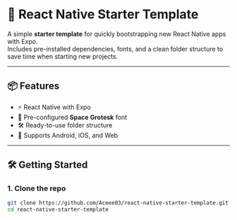 # 🚀 React Native Starter Template

A simple **starter template** for quickly bootstrapping new React Native apps with Expo.  
Includes pre-installed dependencies, fonts, and a clean folder structure to save time when starting new projects.

---

## 📦 Features
- ⚡️ React Native with Expo
- 🎨 Pre-configured **Space Grotesk** font
- 🛠 Ready-to-use folder structure
- 📱 Supports Android, iOS, and Web

---

## 🛠 Getting Started

### 1. Clone the repo
```bash
git clone https://github.com/Aceee03/react-native-starter-template.git
cd react-native-starter-template
